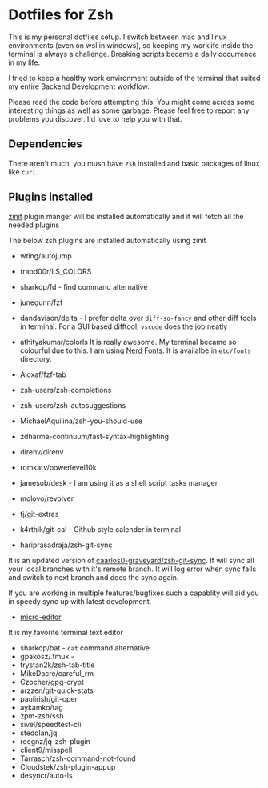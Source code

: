 # Dotfiles for Zsh

This is my personal dotfiles setup. I switch between mac and linux environments (even on wsl in windows), so keeping my worklife inside the terminal is always a challenge. Breaking scripts became a daily occurrence in my life.


I tried to keep a healthy work environment outside of the terminal that suited my entire Backend Development workflow.


Please read the code before attempting this. You might come across some interesting things as well as some garbage. Please feel free to report any problems you discover. I'd love to help you with that.



## Dependencies

There aren't much, you mush have `zsh` installed and basic packages of linux like `curl`.

## Plugins installed

[zinit](https://github.com/zdharma-continuum/zinit) plugin manger will be installed automatically and it will fetch all the needed plugins

The below zsh plugins are installed automatically using zinit

* wting/autojump
* trapd00r/LS_COLORS
* sharkdp/fd  - find command alternative
* junegunn/fzf
* dandavison/delta - I prefer delta over `diff-so-fancy` and other diff tools in terminal. For a GUI based difftool, `vscode` does the job neatly
* athityakumar/colorls
It is really awesome. My terminal became so colourful due to this. I am using [Nerd Fonts](https://www.nerdfonts.com/font-downloads). It is availalbe in `etc/fonts` directory.

* Aloxaf/fzf-tab
* zsh-users/zsh-completions
* zsh-users/zsh-autosuggestions
* MichaelAquilina/zsh-you-should-use
* zdharma-continuum/fast-syntax-highlighting
* direnv/direnv
* romkatv/powerlevel10k
* jamesob/desk - I am using it as a shell script tasks manager
* molovo/revolver
* tj/git-extras
* k4rthik/git-cal - Github style calender in terminal
* hariprasadraja/zsh-git-sync

It is an updated version of [caarlos0-graveyard/zsh-git-sync](https://github.com/caarlos0-graveyard/zsh-git-sync). If will sync all your local branches with it's remote branch. It will log error when sync fails and switch to next branch and does the sync again.

If you are working in multiple features/bugfixes such a capablity will aid you in speedy sync up with latest development.

* [micro-editor](https://micro-editor.github.io/index.html)

It is my favorite terminal text editor

* sharkdp/bat - `cat` command alternative
* gpakosz/.tmux -
* trystan2k/zsh-tab-title
* MikeDacre/careful_rm
* Czocher/gpg-crypt
* arzzen/git-quick-stats
* paulirish/git-open
* aykamko/tag
* zpm-zsh/ssh
* sivel/speedtest-cli
* stedolan/jq
* reegnz/jq-zsh-plugin
* client9/misspell
* Tarrasch/zsh-command-not-found
* Cloudstek/zsh-plugin-appup
* desyncr/auto-ls
